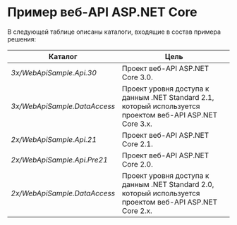 # <a name="aspnet-core-web-api-samples"></a>Пример веб-API ASP.NET Core

В следующей таблице описаны каталоги, входящие в состав примера решения:

| Каталог                   | Цель |
|-----------------------------|------------------------------------------------------------|
| *3x/WebApiSample.Api.30*    | Проект веб-API ASP.NET Core 3.0.                       |
| *3x/WebApiSample.DataAccess*| Проект уровня доступа к данным .NET Standard 2.1, который используется проектом веб-API ASP.NET Core 3.x.|
| *2x/WebApiSample.Api.21*    | Проект веб-API ASP.NET Core 2.1.                         |
| *2x/WebApiSample.Api.Pre21* | Проект веб-API ASP.NET Core 2.0.                         |
| *2x/WebApiSample.DataAccess*| Проект уровня доступа к данным .NET Standard 2.0, который используется проектом веб-API ASP.NET Core 2.x.|
